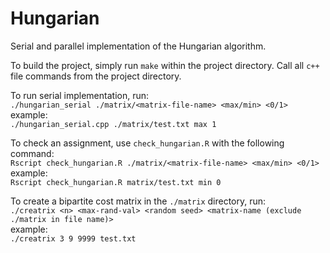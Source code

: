 # Hungarian
Serial and parallel implementation of the Hungarian algorithm.  

To build the project, simply run `make` within the project directory. Call all `c++` file commands from the project directory.  

To run serial implementation, run:  
`./hungarian_serial ./matrix/<matrix-file-name> <max/min> <0/1>`  
example:  
`./hungarian_serial.cpp ./matrix/test.txt max 1`  

To check an assignment, use `check_hungarian.R` with the following command:  
`Rscript check_hungarian.R ./matrix/<matrix-file-name> <max/min> <0/1>`  
example:  
`Rscript check_hungarian.R matrix/test.txt min 0`

To create a bipartite cost matrix in the `./matrix` directory, run:  
`./creatrix <n> <max-rand-val> <random seed> <matrix-name (exclude ./matrix in file name)>`  
example:  
`./creatrix 3 9 9999 test.txt`
